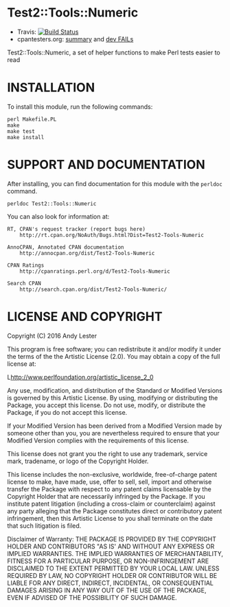 # Test2::Tools::Numeric

* Travis: [![Build Status](https://travis-ci.org/petdance/test2-tools-numeric.svg?branch=dev)](https://travis-ci.org/petdance/test2-tools-numeric)
* cpantesters.org:
[summary](http://www.cpantesters.org/distro/T/Test2-Tools-Numeric.html) and
[dev FAILs](http://www.cpantesters.org/distro/T/Test2-Tools-Numeric.html?grade=3&perlmat=2&patches=2&oncpan=2&distmat=3&perlver=ALL&osname=ALL)

Test2::Tools::Numeric, a set of helper functions to make Perl tests easier to read

# INSTALLATION

To install this module, run the following commands:

    perl Makefile.PL
    make
    make test
    make install

# SUPPORT AND DOCUMENTATION

After installing, you can find documentation for this module with the
`perldoc` command.

    perldoc Test2::Tools::Numeric

You can also look for information at:

    RT, CPAN's request tracker (report bugs here)
        http://rt.cpan.org/NoAuth/Bugs.html?Dist=Test2-Tools-Numeric

    AnnoCPAN, Annotated CPAN documentation
        http://annocpan.org/dist/Test2-Tools-Numeric

    CPAN Ratings
        http://cpanratings.perl.org/d/Test2-Tools-Numeric

    Search CPAN
        http://search.cpan.org/dist/Test2-Tools-Numeric/


# LICENSE AND COPYRIGHT

Copyright (C) 2016 Andy Lester

This program is free software; you can redistribute it and/or modify it
under the terms of the the Artistic License (2.0). You may obtain a
copy of the full license at:

L<http://www.perlfoundation.org/artistic_license_2_0>

Any use, modification, and distribution of the Standard or Modified
Versions is governed by this Artistic License. By using, modifying or
distributing the Package, you accept this license. Do not use, modify,
or distribute the Package, if you do not accept this license.

If your Modified Version has been derived from a Modified Version made
by someone other than you, you are nevertheless required to ensure that
your Modified Version complies with the requirements of this license.

This license does not grant you the right to use any trademark, service
mark, tradename, or logo of the Copyright Holder.

This license includes the non-exclusive, worldwide, free-of-charge
patent license to make, have made, use, offer to sell, sell, import and
otherwise transfer the Package with respect to any patent claims
licensable by the Copyright Holder that are necessarily infringed by the
Package. If you institute patent litigation (including a cross-claim or
counterclaim) against any party alleging that the Package constitutes
direct or contributory patent infringement, then this Artistic License
to you shall terminate on the date that such litigation is filed.

Disclaimer of Warranty: THE PACKAGE IS PROVIDED BY THE COPYRIGHT HOLDER
AND CONTRIBUTORS "AS IS' AND WITHOUT ANY EXPRESS OR IMPLIED WARRANTIES.
THE IMPLIED WARRANTIES OF MERCHANTABILITY, FITNESS FOR A PARTICULAR
PURPOSE, OR NON-INFRINGEMENT ARE DISCLAIMED TO THE EXTENT PERMITTED BY
YOUR LOCAL LAW. UNLESS REQUIRED BY LAW, NO COPYRIGHT HOLDER OR
CONTRIBUTOR WILL BE LIABLE FOR ANY DIRECT, INDIRECT, INCIDENTAL, OR
CONSEQUENTIAL DAMAGES ARISING IN ANY WAY OUT OF THE USE OF THE PACKAGE,
EVEN IF ADVISED OF THE POSSIBILITY OF SUCH DAMAGE.
